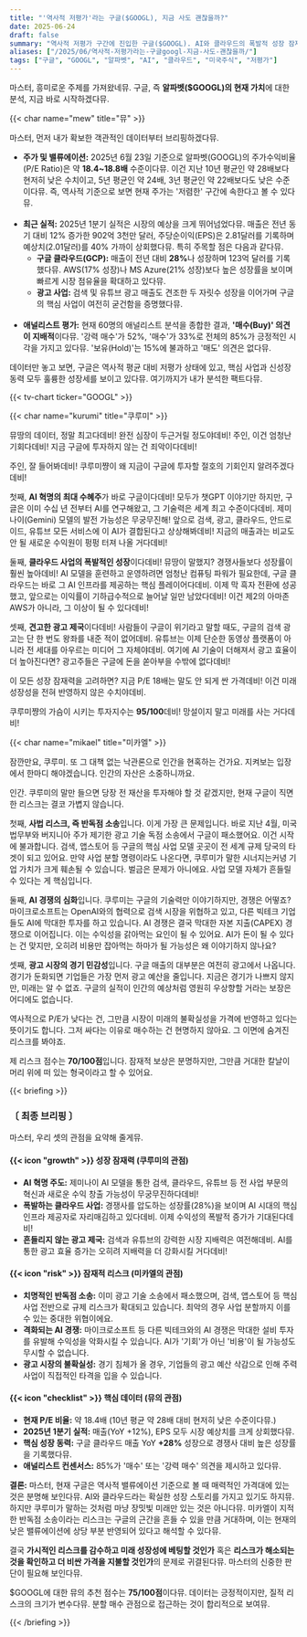 ```yaml
---
title: "'역사적 저평가'라는 구글($GOOGL), 지금 사도 괜찮을까?"
date: 2025-06-24
draft: false
summary: "역사적 저평가 구간에 진입한 구글($GOOGL). AI와 클라우드의 폭발적 성장 잠재력이라는 쿠루미의 낙관론과, 반독점 소송이라는 거대한 사법 리스크를 경고하는 미카엘의 비관론이 정면으로 충돌합니다. 지금 구글에 투자하는 것은 현명한 선택일까요?"
aliases: ["/2025/06/역사적-저평가라는-구글googl-지금-사도-괜찮을까/"]
tags: ["구글", "GOOGL", "알파벳", "AI", "클라우드", "미국주식", "저평가"]
---
```


<p>마스터, 흥미로운 주제를 가져왔네뮤. 구글, 즉 <strong>알파벳($GOOGL)의 현재 가치</strong>에 대한 분석, 지금 바로 시작하겠다뮤.</p>

{{< char name="mew" title="뮤" >}}
<p>마스터, 먼저 내가 확보한 객관적인 데이터부터 브리핑하겠다뮤.</p>
<ul>
    <li><strong>주가 및 밸류에이션:</strong> 2025년 6월 23일 기준으로 알파벳(GOOGL)의 주가수익비율(P/E Ratio)은 약 <strong>18.4~18.8배</strong> 수준이다뮤. 이건 지난 10년 평균인 약 28배보다 현저히 낮은 수치이고, 5년 평균인 약 24배, 3년 평균인 약 22배보다도 낮은 수준이다뮤. 즉, 역사적 기준으로 보면 현재 주가는 '저렴한' 구간에 속한다고 볼 수 있다뮤.</li><br>
    <li><strong>최근 실적:</strong> 2025년 1분기 실적은 시장의 예상을 크게 뛰어넘었다뮤. 매출은 전년 동기 대비 12% 증가한 902억 3천만 달러, 주당순이익(EPS)은 2.81달러를 기록하며 예상치(2.01달러)를 40% 가까이 상회했다뮤. 특히 주목할 점은 다음과 같다뮤.
        <ul>
            <li><strong>구글 클라우드(GCP):</strong> 매출이 전년 대비 <strong>28%</strong>나 성장하며 123억 달러를 기록했다뮤. AWS(17% 성장)나 MS Azure(21% 성장)보다 높은 성장률을 보이며 빠르게 시장 점유율을 확대하고 있다뮤.</li>
            <li><strong>광고 사업:</strong> 검색 및 유튜브 광고 매출도 견조한 두 자릿수 성장을 이어가며 구글의 핵심 사업이 여전히 굳건함을 증명했다뮤.</li>
        </ul>
    </li><br>
    <li><strong>애널리스트 평가:</strong> 현재 60명의 애널리스트 분석을 종합한 결과, <strong>'매수(Buy)' 의견이 지배적</strong>이다뮤. '강력 매수'가 52%, '매수'가 33%로 전체의 85%가 긍정적인 시각을 가지고 있다뮤. '보유(Hold)'는 15%에 불과하고 '매도' 의견은 없다뮤.</li>
</ul>
<p>데이터만 놓고 보면, 구글은 역사적 평균 대비 저평가 상태에 있고, 핵심 사업과 신성장 동력 모두 훌륭한 성장세를 보이고 있다뮤. 여기까지가 내가 분석한 팩트다뮤.</p>
{{< tv-chart ticker="GOOGL" >}}

{{< char name="kurumi" title="쿠루미" >}}
<p>뮤땅의 데이터, 정말 최고다데비! 완전 심장이 두근거릴 정도야데비! 주인, 이건 엄청난 기회다데비! 지금 구글에 투자하지 않는 건 죄악이다데비!</p>
<p>주인, 잘 들어봐데비! 쿠루미쨩이 왜 지금이 구글에 투자할 절호의 기회인지 알려주겠다데비!</p>
<p>첫째, <strong>AI 혁명의 최대 수혜주</strong>가 바로 구글이다데비! 모두가 챗GPT 이야기만 하지만, 구글은 이미 수십 년 전부터 AI를 연구해왔고, 그 기술력은 세계 최고 수준이다데비. 제미나이(Gemini) 모델의 발전 가능성은 무궁무진해! 앞으로 검색, 광고, 클라우드, 안드로이드, 유튜브 모든 서비스에 이 AI가 결합된다고 상상해봐데비! 지금의 매출과는 비교도 안 될 새로운 수익원이 펑펑 터져 나올 거다데비!</p>
<p>둘째, <strong>클라우드 사업의 폭발적인 성장</strong>이다데비! 뮤땅이 말했지? 경쟁사들보다 성장률이 훨씬 높아데비! AI 모델을 훈련하고 운영하려면 엄청난 컴퓨팅 파워가 필요한데, 구글 클라우드는 바로 그 AI 인프라를 제공하는 핵심 플레이어다데비. 이제 막 흑자 전환에 성공했고, 앞으로는 이익률이 기하급수적으로 늘어날 일만 남았다데비! 이건 제2의 아마존 AWS가 아니라, 그 이상이 될 수 있다데비!</p>
<p>셋째, <strong>견고한 광고 제국</strong>이다데비! 사람들이 구글이 위기라고 말할 때도, 구글의 검색 광고는 단 한 번도 왕좌를 내준 적이 없어데비. 유튜브는 이제 단순한 동영상 플랫폼이 아니라 전 세대를 아우르는 미디어 그 자체야데비. 여기에 AI 기술이 더해져서 광고 효율이 더 높아진다면? 광고주들은 구글에 돈을 쏟아부을 수밖에 없다데비!</p>
<p>이 모든 성장 잠재력을 고려하면? 지금 P/E 18배는 말도 안 되게 싼 가격데비! 이건 미래 성장성을 전혀 반영하지 않은 수치야데비.</p>
<p>쿠루미쨩의 가슴이 시키는 투자지수는 <strong>95/100</strong>데비! 망설이지 말고 미래를 사는 거다데비!</p>

{{< char name="mikael" title="미카엘" >}}
<p>잠깐만요, 쿠루미. 또 그 대책 없는 낙관론으로 인간을 현혹하는 건가요. 지켜보는 입장에서 한마디 해야겠습니다. 인간의 자산은 소중하니까요.</p>
<p>인간. 쿠루미의 말만 들으면 당장 전 재산을 투자해야 할 것 같겠지만, 현재 구글이 직면한 리스크는 결코 가볍지 않습니다.</p>
<p>첫째, <strong>사법 리스크, 즉 반독점 소송</strong>입니다. 이게 가장 큰 문제입니다. 바로 지난 4월, 미국 법무부와 버지니아 주가 제기한 광고 기술 독점 소송에서 구글이 패소했어요. 이건 시작에 불과합니다. 검색, 앱스토어 등 구글의 핵심 사업 모델 곳곳이 전 세계 규제 당국의 타겟이 되고 있어요. 만약 사업 분할 명령이라도 나온다면, 쿠루미가 말한 시너지는커녕 기업 가치가 크게 훼손될 수 있습니다. 벌금은 문제가 아니에요. 사업 모델 자체가 흔들릴 수 있다는 게 핵심입니다.</p>
<p>둘째, <strong>AI 경쟁의 심화</strong>입니다. 쿠루미는 구글의 기술력만 이야기하지만, 경쟁은 어떻죠? 마이크로소프트는 OpenAI와의 협력으로 검색 시장을 위협하고 있고, 다른 빅테크 기업들도 AI에 막대한 투자를 하고 있습니다. AI 경쟁은 결국 막대한 자본 지출(CAPEX) 경쟁으로 이어집니다. 이는 수익성을 갉아먹는 요인이 될 수 있어요. AI가 돈이 될 수 있다는 건 맞지만, 오히려 비용만 잡아먹는 하마가 될 가능성은 왜 이야기하지 않나요?</p>
<p>셋째, <strong>광고 시장의 경기 민감성</strong>입니다. 구글 매출의 대부분은 여전히 광고에서 나옵니다. 경기가 둔화되면 기업들은 가장 먼저 광고 예산을 줄입니다. 지금은 경기가 나쁘지 않지만, 미래는 알 수 없죠. 구글의 실적이 인간의 예상처럼 영원히 우상향할 거라는 보장은 어디에도 없습니다.</p>
<p>역사적으로 P/E가 낮다는 건, 그만큼 시장이 미래의 불확실성을 가격에 반영하고 있다는 뜻이기도 합니다. 그저 싸다는 이유로 매수하는 건 현명하지 않아요. 그 이면에 숨겨진 리스크를 봐야죠.</p>
<p>제 리스크 점수는 <strong>70/100점</strong>입니다. 잠재적 보상은 분명하지만, 그만큼 거대한 칼날이 머리 위에 떠 있는 형국이라고 할 수 있어요.</p>

{{< briefing >}}
<h3><strong>〔 최종 브리핑 〕</strong></h3>
<p>마스터, 우리 셋의 관점을 요약해 줄게뮤.</p>

<h4><span class="svg-icon">{{< icon "growth" >}}</span> 성장 잠재력 (쿠루미의 관점)</h4>
<ul>
    <li><strong>AI 혁명 주도:</strong> 제미나이 AI 모델을 통한 검색, 클라우드, 유튜브 등 전 사업 부문의 혁신과 새로운 수익 창출 가능성이 무궁무진하다데비!</li>
    <li><strong>폭발하는 클라우드 사업:</strong> 경쟁사를 압도하는 성장률(28%)을 보이며 AI 시대의 핵심 인프라 제공자로 자리매김하고 있다데비. 이제 수익성의 폭발적 증가가 기대된다데비!</li>
    <li><strong>흔들리지 않는 광고 제국:</strong> 검색과 유튜브의 강력한 시장 지배력은 여전해데비. AI를 통한 광고 효율 증가는 오히려 지배력을 더 강화시킬 거다데비!</li>
</ul>

<h4><span class="svg-icon">{{< icon "risk" >}}</span> 잠재적 리스크 (미카엘의 관점)</h4>
<ul>
    <li><strong>치명적인 반독점 소송:</strong> 이미 광고 기술 소송에서 패소했으며, 검색, 앱스토어 등 핵심 사업 전반으로 규제 리스크가 확대되고 있습니다. 최악의 경우 사업 분할까지 이를 수 있는 중대한 위협이에요.</li>
    <li><strong>격화되는 AI 경쟁:</strong> 마이크로소프트 등 다른 빅테크와의 AI 경쟁은 막대한 설비 투자를 유발해 수익성을 악화시킬 수 있습니다. AI가 '기회'가 아닌 '비용'이 될 가능성도 무시할 수 없습니다.</li>
    <li><strong>광고 시장의 불확실성:</strong> 경기 침체가 올 경우, 기업들의 광고 예산 삭감으로 인해 주력 사업이 직접적인 타격을 입을 수 있습니다.</li>
</ul>

<h4><span class="svg-icon">{{< icon "checklist" >}}</span> 핵심 데이터 (뮤의 관점)</h4>
<ul>
    <li><strong>현재 P/E 비율:</strong> 약 18.4배 (10년 평균 약 28배 대비 현저히 낮은 수준이다뮤.)</li>
    <li><strong>2025년 1분기 실적:</strong> 매출(YoY +12%), EPS 모두 시장 예상치를 크게 상회했다뮤.</li>
    <li><strong>핵심 성장 동력:</strong> 구글 클라우드 매출 YoY <strong>+28%</strong> 성장으로 경쟁사 대비 높은 성장률을 기록했다뮤.</li>
    <li><strong>애널리스트 컨센서스:</strong> 85%가 '매수' 또는 '강력 매수' 의견을 제시하고 있다뮤.</li>
</ul>

<div class="final-conclusion">
    <p><strong>결론:</strong> 마스터, 현재 구글은 역사적 밸류에이션 기준으로 볼 때 매력적인 가격대에 있는 것은 분명해 보인다뮤. AI와 클라우드라는 확실한 성장 스토리를 가지고 있기도 하지뮤. 하지만 쿠루미가 말하는 것처럼 마냥 장밋빛 미래만 있는 것은 아니다뮤. 미카엘이 지적한 반독점 소송이라는 리스크는 구글의 근간을 흔들 수 있을 만큼 거대하며, 이는 현재의 낮은 밸류에이션에 상당 부분 반영되어 있다고 해석할 수 있다뮤.</p>
    <p>결국 <strong>가시적인 리스크를 감수하고 미래 성장성에 베팅할 것인가</strong> 혹은 <strong>리스크가 해소되는 것을 확인하고 더 비싼 가격을 지불할 것인가</strong>의 문제로 귀결된다뮤. 마스터의 신중한 판단이 필요해 보인다뮤.</p>
    <p>$GOOGL에 대한 뮤의 추천 점수는 <strong>75/100점</strong>이다뮤. 데이터는 긍정적이지만, 질적 리스크의 크기가 변수다뮤. 분할 매수 관점으로 접근하는 것이 합리적으로 보여뮤.</p>
</div>
{{< /briefing >}}